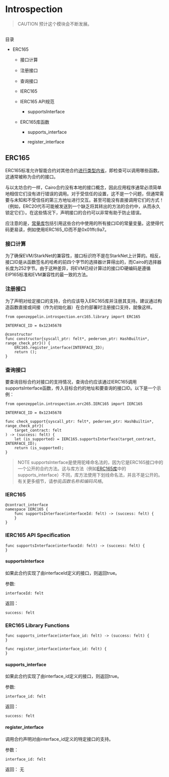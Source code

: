 # Introspection
> CAUTION
预计这个模块会不断发展。

## 
目录
* ERC165

  * 接口计算

  * 注册接口

  * 查询接口

  * IERC165

  * IERC165 API规范

    * supportsInterface

  * ERC165库函数

    * supports_interface

    * register_interface

## ERC165
ERC165标准允许智能合约对其他合约[进行类型内省](https://en.wikipedia.org/wiki/Type_introspection)，即检查可以调用哪些函数。这通常被称为合约的接口。

与以太坊合约一样，Cairo合约没有本地的接口概念，因此应用程序通常必须简单地相信它们没有进行错误的调用。对于受信任的设置，这不是一个问题，但通常需要与未知和不受信任的第三方地址进行交互。甚至可能没有直接调用它们的方式！（例如，ERC20代币可能被发送到一个缺乏将其转出的方法的合约中，从而永久锁定它们）。在这些情况下，声明接口的合约可以非常有助于防止错误。

应注意的是，[常量库](https://github.com/OpenZeppelin/cairo-contracts/blob/release-v0.6.1/src/openzeppelin/utils/constants/library.cairo)包括引用这些合约中使用的所有接口ID的常量变量。这使得代码更易读，例如使用IERC165_ID而不是0x01ffc9a7。

### 接口计算
为了确保EVM/StarkNet的兼容性，接口标识符不是在StarkNet上计算的。相反，接口ID是从函数签名的哈希的前四个字节的选择器计算得出的，而Cairo的选择器长度为252字节。由于这种差异，将EVM已经计算过的接口ID硬编码是遵循EIP165标准和EVM兼容性的最一致的方法。

### 注册接口
为了声明对给定接口的支持，合约应该导入ERC165库并注册其支持。建议通过构造函数直接或间接（作为初始化器）在合约部署时注册接口支持，就像这样。
```
from openzeppelin.introspection.erc165.library import ERC165

INTERFACE_ID = 0x12345678

@constructor
func constructor{syscall_ptr: felt*, pedersen_ptr: HashBuiltin*, range_check_ptr}() {
    ERC165.register_interface(INTERFACE_ID);
    return ();
}
```

### 查询接口
要查询目标合约对接口的支持情况，查询合约应该通过IERC165调用supportsInterface函数，传入目标合约的地址和要查询的接口ID。以下是一个示例：
```
from openzeppelin.introspection.erc265.IERC165 import IERC165

INTERFACE_ID = 0x12345678

func check_support{syscall_ptr: felt*, pedersen_ptr: HashBuiltin*, range_check_ptr}(
    target_contract: felt
) -> (success: felt) {
    let (is_supported) = IERC165.supportsInterface(target_contract, INTERFACE_ID);
    return (is_supported);
}
```
> NOTE
supportsInterface是使用驼峰命名法的，因为它是ERC165接口中的一个公开的合约方法。这与库方法（例如[ERC165库](https://github.com/OpenZeppelin/cairo-contracts/blob/release-v0.6.1/src/openzeppelin/introspection/erc165/library.cairo)中的supports_interface）不同，库方法使用下划线命名法，并且不是公开的。有关更多细节，请参阅*函数名称和编码风格*。

### IERC165
```
@contract_interface
namespace IERC165 {
    func supportsInterface(interfaceId: felt) -> (success: felt) {
    }
}
```

### IERC165 API Specification
```
func supportsInterface(interfaceId: felt) -> (success: felt) {
}
```

#### supportsInterface
如果此合约实现了由interfaceId定义的接口，则返回true。

参数:
```
interfaceId: felt
```
返回：
```
success: felt
```

### ERC165 Library Functions
```
func supports_interface(interface_id: felt) -> (success: felt) {
}

func register_interface(interface_id: felt) {
}
```

#### supports_interface
如果此合约实现了由interface_id定义的接口，则返回true。

参数:
```
interface_id: felt
```
返回：
```
success: felt
```

#### register_interface
调用合约声明对由interface_id定义的特定接口的支持。

参数：
```
interface_id: felt
```
返回： 无